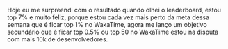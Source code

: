 Hoje eu me surpreendi com o resultado quando olhei o leaderboard, estou top 7% e muito feliz, porque estou cada vez mais perto da meta dessa semana que é ficar top 1% no WakaTime, agora me lanço um objetivo secundário que é ficar top 0.5% ou top 50 no WakaTime estou na disputa com mais 10k de desenvolvedores.